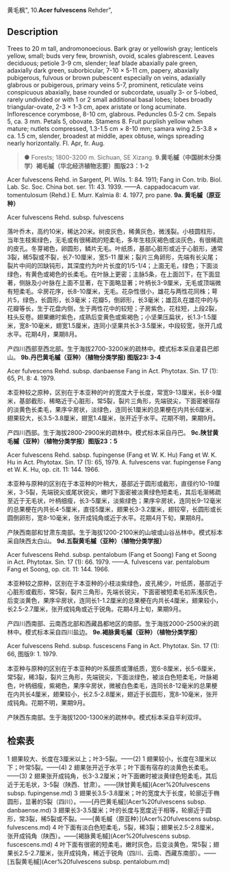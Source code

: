 黄毛枫",
10.**Acer fulvescens** Rehder",

## Description
Trees to 20 m tall, andromonoecious. Bark gray or yellowish gray; lenticels yellow, small; buds very few, brownish, ovoid, scales glabrescent. Leaves deciduous; petiole 3-9 cm, slender; leaf blade abaxially pale green, adaxially dark green, suborbicular, 7-10 × 5-11 cm, papery, abaxially pubigerous, fulvous or brown pubescent especially on veins, adaxially glabrous or pubigerous, primary veins 5-7, prominent, reticulate veins conspicuous abaxially, base rounded or subcordate, usually 3- or 5-lobed, rarely undivided or with 1 or 2 small additional basal lobes; lobes broadly triangular-ovate, 2-3 × 1-3 cm, apex aristate or long acuminate. Inflorescence corymbose, 8-10 cm, glabrous. Peduncles 0.5-2 cm. Sepals 5, ca. 3 mm. Petals 5, obovate. Stamens 8. Fruit purplish yellow when mature; nutlets compressed, 1.3-1.5 cm × 8-10 mm; samara wing 2.5-3.8 × ca. 1.5 cm, slender, broadest at middle, apex obtuse, wings spreading nearly horizontally. Fl. Apr, fr. Aug.

> ● Forests; 1800-3200 m. Sichuan, SE Xizang.
**9.黄毛槭（中国树木分类学）褐毛槭（华北经济植物志要）图版23：1-2**

Acer fulvescens Rehd. in Sargent, Pl. Wils. 1: 84. 1911; Fang in Con. trib. Biol. Lab. Sc. Soc. China bot. ser. 11: 43. 1939. ——A. cappadocacum var. tomentulosum (Rehd.) E. Murr. Kalmia 8: 4. 1977, pro pane.
**9a. 黄毛槭（原亚种）**

Acer fulvescens Rehd. subsp. fulvescens

落叶乔木，高约10米，稀达20米。树皮灰色，稀黄灰色，微浅裂。小枝圆柱形，当年生枝紫绿色，无毛或有很稀疏的短柔毛，多年生枝灰褐色或淡灰色，有很稀疏的皮孔。冬芽褐色，卵圆形，鳞片无毛。叶纸质，基部心脏形或近于心脏形，通常3裂，稀5裂或不裂，长7-10厘米，宽5-11 厘米；裂片三角卵形，先端有长尖尾；裂片中间的凹缺钝形，其深度约为叶片长度的1/5-1/4；上面无毛，绿色；下面淡绿色，有黄色或褐色的长柔毛。在叶脉上更密；主脉5条，在上面凹下，在下面显著，侧脉及小叶脉在上面不显著，在下面略显著；叶柄长3-9厘米，无毛或顶端微有短柔毛。伞房花序，长8-10厘米，无毛。花杂性很小，雄花与两性花同株；萼片5，绿色，长圆形，长3毫米；花瓣5，倒卵形，长3毫米；雄蕊8,在雄花中的与花瓣等长，生于花盘内侧，生于两性花中的较短；子房紫色，花柱短，上段2裂，柱头反卷。翅果嫩时紫色，成熟后变黄色或紫褐色；小坚果压扁状，长1.3-1.5厘米，宽8-10毫米，翅宽1.5厘米，连同小坚果共长3-3.5厘米，中段较宽，张开几成水平。花期4月，果期8月。

产四川西部至西北部。生于海拔2700-3200米的疏林中。模式标本采自灌县巴郎山。
**9b.丹巴黄毛槭（亚种）（植物分类学报) 图版23: 3-4**

Acer fulvescens Rehd. subsp. danbaense Fang in Act. Phytotax. Sin. 17 (1): 65, Pl. 8: 4. 1979.

本亚种较之原种，区别在于本亚种的叶的宽度大于长度，常宽9-13厘米，长8-9厘米，基部截形，稀略近于心脏形，常5裂，裂片三角形，先端锐尖，下面密被宿存的淡黄色长柔毛，果序伞房状，淡绿色，连同长1厘米的总果梗在内共长6厘米，翅果较大，长3.5-3.8厘米，翅宽1.4厘米，张开近于水平。花期不明，果期9月。

产四川西部。生于海拔2800-2900米的疏林中。模式标本采自丹巴。
**9c.陕甘黄毛槭（亚种）（植物分类学报）图版23：5**

Acer fulvescens Rehd. sabsp. fupingense (Fang et W. K. Hu) Fang et W. K. Hu in Act. Phytotax. Sin. 17 (1): 65, 1979. A. fulvescens var. fupingense Fang et W. K. Hu, op. cit. 11: 144. 1966.

本亚种与原种的区别在于本亚种的叶稍大，基部近于圆形或截形，直径约10-19厘米，3-5裂，先端锐尖或尾状锐尖，嫩时下面密被淡黄绿色短柔毛，其后毛渐稀疏至近于无毛状，叶柄细瘦，长3-5厘米，淡紫绿色；果序伞房状，连同长9-12毫米的总果梗在内共长4-5厘米，直径5厘米，翅果长3-3.2厘米，翅较窄，长圆形或长圆倒卵形，宽8-10毫米，张开成钝角或近于水平。花期4月下旬，果期8月。

产陕西南部和甘肃东南部。生于海拔1200-2100米的山坡或山谷丛林中。模式标本采自陕西太白山。
**9d.五裂黄毛槭（亚种）（植物分类学报）**

Acer fulvescens Rehd. subsp. pentalobum (Fang et Soong) Fang et Soong in Act. Phytotax. Sin. 17 (1): 66. 1979. ——A. fulvescens var. pentalobum Fang et Soong, op. cit. 11: 144. 1966.

本亚种较之原种，区别在于本亚种的小枝淡紫绿色，皮孔稀少，叶纸质，基部近于心脏形或截形，常5裂，裂片三角形，先端长锐尖，下面密被短柔毛初系浅灰色，后变淡黄色，果序伞房状，连同长1-1.2厘米的总果梗在内共长4厘米，翅果较小，长2.5-2.7厘米，张开成钝角或近于锐角。花期4月上旬，果期9月。

产四川西南部、云南西北部和西藏昌都地区的南部。生于海拔2000-2500米的疏林中。模式标本采自四川盐边。
**9e.褐脉黄毛槭（亚种）（植物分类学报）**

Acer fulvescens Rehd. subsp. fuscescens Fang in Act. Phytotax. Sin. 17 (1): 66, 图版9: 1. 1979.

本亚种与原种的区别在于本亚种的叶系膜质或薄纸质，宽6-8厘米，长5-6厘米，常5裂，稀3裂，裂片三角形，先端锐尖，下面淡绿色，被淡白色短柔毛，叶脉褐色，叶柄细瘦，紫褐色，果序伞房状，微被白色柔毛，连同长8-12毫米的总果梗在内共长4厘米，翅果较小，长2.5-2.8厘米，翅近于长圆形，宽8-10毫米，张开成钝角。花期不明，果期9月。

产陕西东南部。生于海拔1200-1300米的疏林中。模式标本采自平利双坪。

## 检索表

1 翅果较大、长度在3厘米以上；叶3-5裂。——(2)
1 翅果较小，长度在3厘米以下；叶常5裂。——(4)
2 翅果张开近于水平；叶下面有宿存的淡黄色长柔毛。——(3)
2 翅果张开成钝角，长3-3.2厘米；叶下面嫩时被淡黄绿色短柔毛，其后近于无毛状，3-5裂（陕西、甘肃）。——[陕甘黄毛槭](Acer%20fulvescens subsp. fupingense.md)
3 翅果长3.5-3.8厘米；叶的宽度大于长度，轮廓近于椭圆形，显著的5裂（四川）。——[丹巴黄毛槭](Acer%20fulvescens subsp. danbaense.md)
3 翅果长3-3.5厘米；叶的长度与宽度近于相等，轮廓近于圆形，常3裂，稀5裂或不裂。——[黄毛槭（原亚种）](Acer%20fulvescens subsp. fulvescens.md)
4 叶下面有淡白色短柔毛，5裂，稀3裂；翅果长2.5-2.8厘米，张开成钝角（陕西）。——[褐脉黄毛槭](Acer%20fulvescens subsp. fuscescens.md)
4 叶下面有很密的短柔毛，嫩时灰色，后变淡黄色，常5裂；翅果长2.5-2.7厘米，张开成钝角，稀近于锐角（四川、云南、西藏东南部）。——[五裂黄毛槭](Acer%20fulvescens subsp. pentalobum.md)

